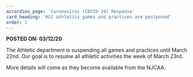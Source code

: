 ```yaml
---
accordion_page: 'Coronavirus (COVID-19) Response'
card_heading: 'KCC athletics games and practices are postponed'
order: 1
---
```


<p><strong>POSTED ON: 03/12/20</strong></p>
<p>The Athletic department is suspending all games and practices until March 22nd. Our goal is to resume all athletic activities the week of March 23rd.</p>

<p>More details will come as they become available from the NJCAA.</p>
